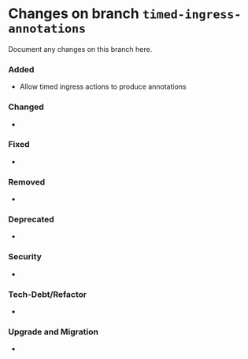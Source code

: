 # Changes on branch `timed-ingress-annotations`
Document any changes on this branch here.
### Added
- Allow timed ingress actions to produce annotations 

### Changed
- 

### Fixed
- 

### Removed
- 

### Deprecated
- 

### Security
- 

### Tech-Debt/Refactor
- 

### Upgrade and Migration
- 
